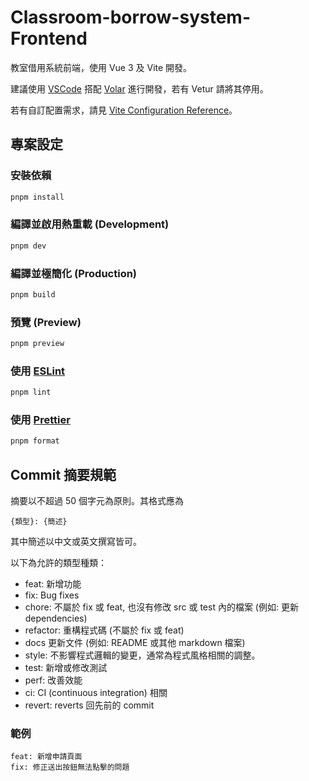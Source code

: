 # Classroom-borrow-system-Frontend

教室借用系統前端，使用 Vue 3 及 Vite 開發。

建議使用 [VSCode](https://code.visualstudio.com/) 搭配 [Volar](https://marketplace.visualstudio.com/items?itemName=Vue.volar) 進行開發，若有 Vetur 請將其停用。

若有自訂配置需求，請見 [Vite Configuration Reference](https://vite.dev/config/)。

## 專案設定

### 安裝依賴
```sh
pnpm install
```

### 編譯並啟用熱重載 (Development)
```sh
pnpm dev
```

### 編譯並極簡化 (Production)
```sh
pnpm build
```

### 預覽 (Preview)
```sh
pnpm preview
```

### 使用 [ESLint](https://eslint.org/)
```sh
pnpm lint
```

### 使用 [Prettier](https://prettier.io/)
```sh
pnpm format
```

## Commit 摘要規範

摘要以不超過 50 個字元為原則。其格式應為
```
{類型}: {簡述}
```
其中簡述以中文或英文撰寫皆可。

以下為允許的類型種類：

* feat: 新增功能
* fix: Bug fixes
* chore: 不屬於 fix 或 feat, 也沒有修改 src 或 test 內的檔案 (例如: 更新 dependencies)
* refactor: 重構程式碼 (不屬於 fix 或 feat)
* docs 更新文件 (例如: README 或其他 markdown 檔案)
* style: 不影響程式邏輯的變更，通常為程式風格相關的調整。
* test: 新增或修改測試
* perf: 改善效能
* ci: CI (continuous integration) 相關
* revert: reverts 回先前的 commit

### 範例
```
feat: 新增申請頁面
fix: 修正送出按鈕無法點擊的問題
```
